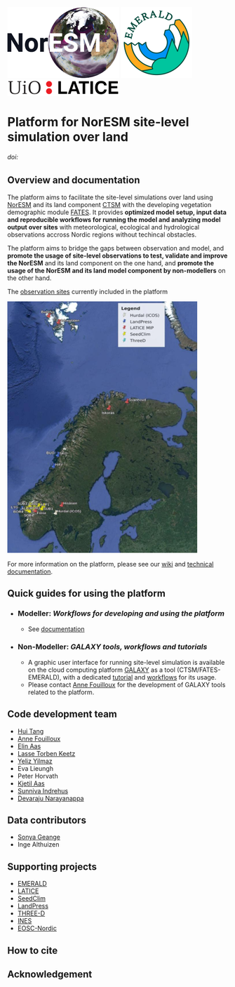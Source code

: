 ![NorESM logo](doc/img/NORESM-logo.png)
![EMERALD logo](doc/img/Emerald_darktext_whiteBG_small.png)
![LATICE logo](doc/img/UiO_LATICE_logo_black_small.png)

# Platform for NorESM site-level simulation over land

###### doi:

## Overview and documentation
The platform aims to facilitate the site-level simulations over land using [NorESM](https://github.com/NorESMhub/NorESM) and its land component [CTSM](https://github.com/NorESMhub/CTSM) with the developing vegetation demographic module [FATES](https://github.com/NGEET/fates). It provides **optimized model setup, input data and reproducible workflows for running the model and analyzing model output over sites** with meteorological, ecological and hydrological observations accross Nordic regions without techincal obstacles. 

The platform aims to bridge the gaps between observation and model, and **promote the usage of site-level observations to test, validate and improve the NorESM** and its land component on the one hand, and **promote the usage of the NorESM and its land model component by non-modellers** on the other hand. 

The [observation sites]() currently included in the platform

![sites](doc/img/Observation_sites.png)

For more information on the platform, please see our [wiki]() and [technical documentation]().


## Quick guides for using the platform

* ### Modeller: *Workflows for developing and using the platform*
  - See [documentation]()

* ### Non-Modeller: *GALAXY tools, workflows and tutorials*
  - A graphic user interface for running site-level simulation is available on the cloud computing platform [GALAXY](https://galaxyproject.org/) as a tool (CTSM/FATES-EMERALD), with a dedicated [tutorial](https://training.galaxyproject.org/training-material/topics/climate/tutorials/fates/tutorial.html) and [workflows]() for its usage. 
  - Please contact [Anne Fouilloux](https://github.com/annefou) for the development of GALAXY tools related to the platform.
   
## Code development team
* [Hui Tang](https://github.com/huitang-earth)
* [Anne Fouilloux](https://github.com/annefou)
* [Elin Aas](https://github.com/ecaas)
* [Lasse Torben Keetz](https://github.com/lasseke)
* [Yeliz Yilmaz](https://github.com/yelizy/)
* Eva Lieungh
* Peter Horvath
* [Kjetil Aas](https://github.com/kjetilaas)
* [Sunniva Indrehus](https://github.com/sunnivin)
* [Devaraju Narayanappa](https://github.com/devarajun)

## Data contributors
* [Sonya Geange](https://github.com/srg101)
* Inge Althuizen

## Supporting projects
* [EMERALD](https://www.mn.uio.no/geo/english/research/projects/emerald/)
* [LATICE](https://www.mn.uio.no/geo/english/research/groups/latice/)
* [SeedClim](https://www.uib.no/en/rg/EECRG/55395/seedclim)
* [LandPress](https://www.uib.no/en/rg/EECRG/95156/landpress)
* [THREE-D](https://www.uib.no/en/rg/EECRG/126712/three-d)
* [INES](https://www.ines.noresm.org/)
* [EOSC-Nordic](https://www.eosc-nordic.eu/)

## How to cite

## Acknowledgement
